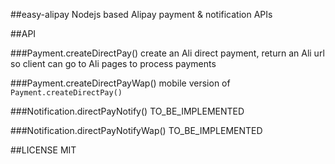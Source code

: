 ##easy-alipay
Nodejs based Alipay payment & notification APIs

##API

###Payment.createDirectPay()
create an Ali direct payment, return an Ali url so client can go to Ali pages to process payments

###Payment.createDirectPayWap()
mobile version of `Payment.createDirectPay()`

###Notification.directPayNotify()
TO_BE_IMPLEMENTED

###Notification.directPayNotifyWap()
TO_BE_IMPLEMENTED

##LICENSE
MIT
